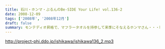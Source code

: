 ```yaml
---
title: 石川・ホンマ・ぶるんのBe-SIDE Your Life! vol.136-2
date: 2008-12-09
tags: ['2008年', '2008年12月']
draft: false
summary: モンテディオ昇格で、マフラータオルを持参して来季にそなえるホンマさん・・・昨日は、トーストのみ（！）の食事で身体の芯に痛みを覚えたそうです。大丈夫なのか。NAMAE
---
```


http://project-phi.ddo.jp/ishikawa/ishikawa136_2.mp3
